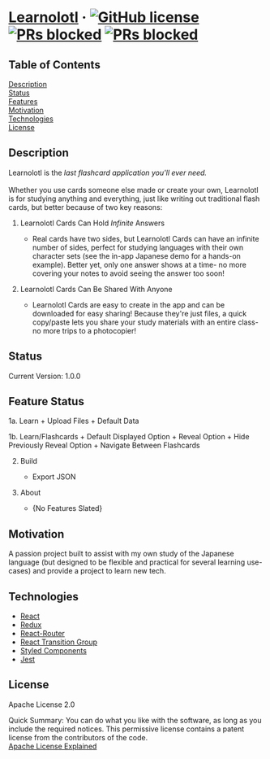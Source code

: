 # [Learnolotl](https://github.com/cflinchbaugh/Learnolotl/) &middot; [![GitHub license](https://img.shields.io/badge/version-1.0.0-yellow.svg)]() [![PRs blocked](https://img.shields.io/badge/license-Apache2.0-blue.svg)]() [![PRs blocked](https://img.shields.io/badge/PRs-blocked-red.svg)]()

## Table of Contents
[Description](#description)<br/>
[Status](#status)<br/>
[Features](#features)<br/>
[Motivation](#motivation)<br/>
[Technologies](#technologies)<br/>
[License](#license)<br/>

## Description
<a name="description"></a>
Learnolotl is the *last flashcard application you'll ever need.*<br/>
<br/>
Whether you use cards someone else made or create your own, Learnolotl is for studying anything and everything, just like writing out traditional flash cards, but better because of two key reasons:<br/>

1. Learnolotl Cards Can Hold *Infinite* Answers
   + Real cards have two sides, but Learnolotl Cards can have an infinite number of sides, perfect for studying languages with their own character sets (see the in-app Japanese demo for a hands-on example).  Better yet, only one answer shows at a time- no more covering your notes to avoid seeing the answer too soon!

2. Learnolotl Cards Can Be Shared With Anyone
   + Learnolotl Cards are easy to create in the app and can be downloaded for easy sharing!  Because they're just files, a quick copy/paste lets you share your study materials with an entire class- no more trips to a photocopier!

## Status
<a name="status"></a>
Current Version: 1.0.0

## Feature Status
<a name="features"></a>

1a. Learn
    + Upload Files
    + Default Data

1b. Learn/Flashcards
    + Default Displayed Option
    + Reveal Option
    + Hide Previously Reveal Option
    + Navigate Between Flashcards

2. Build
    + Export JSON
    
3. About
    + {No Features Slated}

## Motivation
<a name="motivation"></a>

A passion project built to assist with my own study of the Japanese language (but designed to be flexible and practical for several learning use-cases) and provide a project to learn new tech.


## Technologies
<a name="technologies"></a>

+ <a href="https://github.com/facebook/react">React</a>
+ <a href="https://github.com/reduxjs/react-redux">Redux</a>
+ <a href="https://github.com/ReactTraining/react-router">React-Router</a>
+ <a href="https://github.com/reactjs/react-transition-group">React Transition Group</a>
+ <a href="https://github.com/styled-components/styled-components">Styled Components</a>
+ <a href="https://github.com/facebook/jest">Jest</a>

## License
<a name="license"></a>
Apache License 2.0

Quick Summary: You can do what you like with the software, as long as you include the required notices. This permissive license contains a patent license from the contributors of the code.
<br/>
<a href="https://tldrlegal.com/license/apache-license-2.0-(apache-2.0)">Apache License Explained</a>

